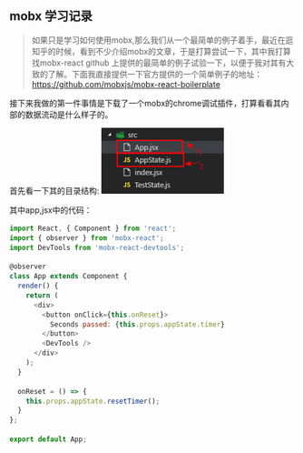 ## mobx 学习记录

> 如果只是学习如何使用mobx,那么我们从一个最简单的例子着手，最近在逛知乎的时候，看到不少介绍mobx的文章，于是打算尝试一下，其中我打算找mobx-react github 上提供的最简单的例子试验一下，以便于我对其有大致的了解。下面我直接提供一下官方提供的一个简单例子的地址：https://github.com/mobxjs/mobx-react-boilerplate

接下来我做的第一件事情是下载了一个mobx的chrome调试插件，打算看看其内部的数据流动是什么样子的。

首先看一下其的目录结构:
![](./img/mobx/mobx1.png)

其中app,jsx中的代码：

```javascript
import React, { Component } from 'react';
import { observer } from 'mobx-react';
import DevTools from 'mobx-react-devtools';

@observer
class App extends Component {
  render() {
    return (
      <div>
        <button onClick={this.onReset}>
          Seconds passed: {this.props.appState.timer}
        </button>
        <DevTools />
      </div>
    );
  }

  onReset = () => {
    this.props.appState.resetTimer();
  }
};

export default App;
```